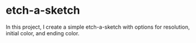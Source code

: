 # etch-a-sketch
In this project, I create a simple etch-a-sketch with options for resolution, initial color, and ending color. 
